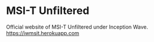 # MSI-T Unfiltered
Official website of MSI-T Unfiltered under Inception Wave.
https://iwmsit.herokuapp.com
